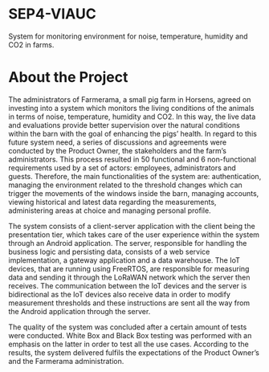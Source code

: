 # SEP4-VIAUC
System for monitoring environment for noise, temperature, humidity and CO2 in farms.

# About the Project

The administrators of Farmerama, a small pig farm in Horsens, agreed on investing into a
system which monitors the living conditions of the animals in terms of noise, temperature,
humidity and CO2. In this way, the live data and evaluations provide better supervision over
the natural conditions within the barn with the goal of enhancing the pigs’ health. In regard to
this future system need, a series of discussions and agreements were conducted by the
Product Owner, the stakeholders and the farm’s administrators. This process resulted in 50
functional and 6 non-functional requirements used by a set of actors: employees,
administrators and guests. Therefore, the main functionalities of the system are:
authentication, managing the environment related to the threshold changes which can
trigger the movements of the windows inside the barn, managing accounts, viewing
historical and latest data regarding the measurements, administering areas at choice and
managing personal profile.

The system consists of a client-server application with the client being the presentation tier,
which takes care of the user experience within the system through an Android application.
The server, responsible for handling the business logic and persisting data, consists of a
web service implementation, a gateway application and a data warehouse. The IoT devices,
that are running using FreeRTOS, are responsible for measuring data and sending it through
the LoRaWAN network which the server then receives. The communication between the IoT
devices and the server is bidirectional as the IoT devices also receive data in order to modify
measurement thresholds and these instructions are sent all the way from the Android
application through the server.

The quality of the system was concluded after a certain amount of tests were conducted.
White Box and Black Box testing was performed with an emphasis on the latter in order to
test all the use cases. According to the results, the system delivered fulfils the expectations
of the Product Owner’s and the Farmerama administration.
